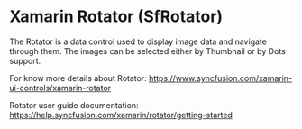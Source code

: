 # Xamarin Rotator (SfRotator)

The Rotator is a data control used to display image data and navigate through them. The images can be selected either by Thumbnail or by Dots support.

For know more details about Rotator: https://www.syncfusion.com/xamarin-ui-controls/xamarin-rotator

Rotator user guide documentation: https://help.syncfusion.com/xamarin/rotator/getting-started
